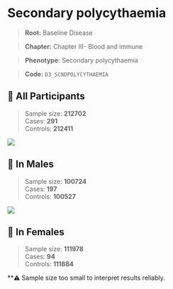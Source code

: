 # Secondary polycythaemia

> **Root:** Baseline Disease  

> **Chapter:** Chapter III- Blood and immune  

> **Phenotype:** Secondary polycythaemia  

> **Code:** `D3_SCNDPOLYCYTHAEMIA`

## 🧪 All Participants  
> Sample size: **212702**  
> Cases: **291**  
> Controls: **212411**
<img src="/Disease/Figures/ALL/Incidence/D3_SCNDPOLYCYTHAEMIA.png"/>
<CsvTable src="/Disease_Data/ALL/Incidence/COX_D3_SCNDPOLYCYTHAEMIA.csv" label="🔍 View full results" />

## 👨 In Males  
> Sample size: **100724**  
> Cases: **197**  
> Controls: **100527**
<img src="/Disease/Figures/Male/Incidence/D3_SCNDPOLYCYTHAEMIA.png"/>
<CsvTable src="/Disease_Data/Male/Incidence/COX_D3_SCNDPOLYCYTHAEMIA.csv" label="🔍 View full results" />

## 👩 In Females  
> Sample size: **111978**  
> Cases: **94**  
> Controls: **111884**

**⚠️ Sample size too small to interpret results reliably.

